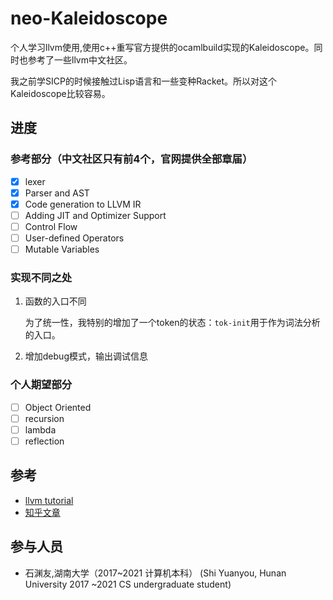 # neo-Kaleidoscope

个人学习llvm使用,使用c++重写官方提供的ocamlbuild实现的Kaleidoscope。同时也参考了一些llvm中文社区。

我之前学SICP的时候接触过Lisp语言和一些变种Racket。所以对这个Kaleidoscope比较容易。

## 进度

### 参考部分（中文社区只有前4个，官网提供全部章届）

- [X] lexer
- [X] Parser and AST
- [X] Code generation to LLVM IR
- [ ] Adding JIT and Optimizer Support
- [ ] Control Flow
- [ ] User-defined Operators
- [ ] Mutable Variables

### 实现不同之处

1. 函数的入口不同
    
    为了统一性，我特别的增加了一个token的状态：`tok-init`用于作为词法分析的入口。
2. 增加debug模式，输出调试信息

### 个人期望部分

- [ ] Object Oriented
- [ ] recursion
- [ ] lambda
- [ ] reflection

## 参考

- [llvm tutorial](https://llvm.org/docs/tutorial/index.html)
- [知乎文章](https://zhuanlan.zhihu.com/p/122522485)

## 参与人员

- 石渊友,湖南大学（2017~2021 计算机本科） (Shi Yuanyou, Hunan University 2017 ~2021 CS undergraduate student) 


